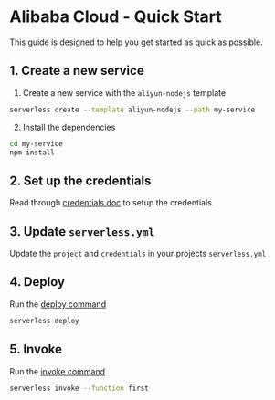 <!--
title: Serverless Framework - Alibaba Cloud Function Compute Guide - Quick Start
menuText: Quick Start
menuOrder: 2
description: Get started with Alibaba Cloud Function Compute in 5 minutes or less
layout: Doc
-->

# Alibaba Cloud - Quick Start

This guide is designed to help you get started as quick as possible.

## 1. Create a new service

1. Create a new service with the `aliyun-nodejs` template

```bash
serverless create --template aliyun-nodejs --path my-service
```

2. Install the dependencies

```bash
cd my-service
npm install
```

## 2. Set up the credentials

Read through [credentials doc](./credentials.md) to setup the credentials.

## 3. Update `serverless.yml`

Update the `project` and `credentials` in your projects `serverless.yml`

## 4. Deploy

Run the [deploy command](../cli-reference/deploy.md)

```bash
serverless deploy
```

## 5. Invoke

Run the [invoke command](../cli-reference/invoke.md)

```bash
serverless invoke --function first
```

